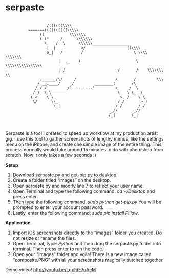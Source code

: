serpaste
========

```

                  /((((((\\\\
          =======((((((((((\\\\\
               ((           \\\\\\\
               ( (*    _/      \\\\\\\
                 \    /  \      \\\\\\________________
                  |  |   |       </                  ((\\\\
                  o_|   /        /                      \ \\\\    \\\\\\\
                       |  ._    (                        \ \\\\\\\\\\\\\\\\
                       | /                       /       /    \\\\\\\     \\
               .______/\/     /                 /       /         \\\
              / __.____/    _/         ________(       /\
             / / / ________/`---------'         \     /  \_
            / /  \ \                             \   \ \_  \
           ( <    \ \                             >  /    \ \
            \/      \\_                          / /       > )
                     \_|                        / /       / /
                                              _//       _//
                                             /_|       /_|
                                             
                                             
```
Serpaste is a tool I created to speed up workflow at my production artist gig. I use this tool to gather screenshots of lengthy menus, like the settings menu on the iPhone, and create one simple image of the entire thing. This process normally would take around 15 minutes to do with photoshop from scratch. Now it only takes a few seconds :) 

<p><b>Setup</b></p>

<ol>
  <li>Download serpaste.py and <a href="https://pip.pypa.io/en/latest/installing.html">get-pip.py</a> to desktop.</li>
  <li>Create a folder titled “images” on the desktop.</li>
  <li>Open serpaste.py and modify line 7 to reflect your user name.</li>
  <li>Open Terminal and type the following command: <i>cd ~/Desktop</i> and press enter.</li>
  <li>Then type the following command: <i>sudo python get-pip.py</i> You will be prompted to enter your account password.</li>
  <li>Lastly, enter the following command: <i>sudo pip install Pillow</i>.</li>
</ol>


<p><b>Application</b></p>

<ol>
  <li>Import iOS screenshots directly to the “images” folder you created. Do not resize or rename the files.</li>
  <li>Open Terminal, type: <i>Python</i> and then drag the serpaste.py folder into terminal. Then press enter to run the code.</li>
  <li>Open your "images" folder and voila! There is a new image called "composite.PNG" with all your screenshots magically stitched together.
</ol>


Demo video! http://youtu.be/LgxfdE7qAeM
